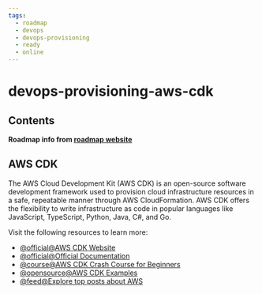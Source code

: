 ```yaml
---
tags:
  - roadmap
  - devops
  - devops-provisioning
  - ready
  - online
---
```


# devops-provisioning-aws-cdk

## Contents

__Roadmap info from [roadmap website](https://roadmap.sh/devops/aws-cdk@XA__697KgofsH28coQ-ma)__

## AWS CDK

The AWS Cloud Development Kit (AWS CDK) is an open-source software development framework used to provision cloud infrastructure resources in a safe, repeatable manner through AWS CloudFormation. AWS CDK offers the flexibility to write infrastructure as code in popular languages like JavaScript, TypeScript, Python, Java, C#, and Go.

Visit the following resources to learn more:

* [@official@AWS CDK Website](https://aws.amazon.com/cdk/)
* [@official@Official Documentation](https://docs.aws.amazon.com/cdk/index.html)
* [@course@AWS CDK Crash Course for Beginners](https://www.youtube.com/watch?v=D4Asp5g4fp8)
* [@opensource@AWS CDK Examples](https://github.com/aws-samples/aws-cdk-examples)
* [@feed@Explore top posts about AWS](https://app.daily.dev/tags/aws?ref=roadmapsh)
